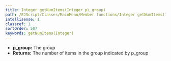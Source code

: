 ```yaml
---
title: Integer getNumItems(Integer p\_group)
path: /EJScript/Classes/MainMenu/Member functions/Integer getNumItems(Integer p_group)
intellisense: 1
classref: 1
sortOrder: 507
keywords: getNumItems(Integer)
---
```



* **p\_group:** The group
* **Returns:** The number of items in the group indicated by p\_group


